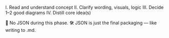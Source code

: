 I. Read and understand concept
II. Clarify wording, visuals, logic
III. Decide 1–2 good diagrams
IV. Distill core idea(s)

🛑 No JSON during this phase.
🛠 JSON is just the final packaging — like writing to .md.